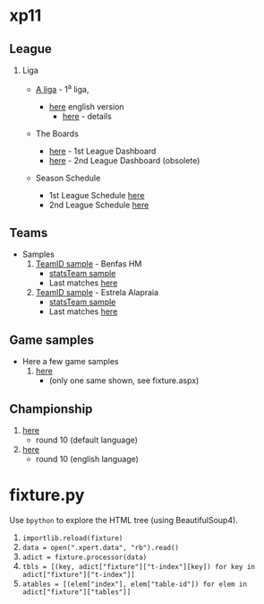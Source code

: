 # xp11

## League

1. Liga
   + [A liga](http://www.xperteleven.com/standings.aspx?Lid=411258&Sel=T&Lnr=1&dh=2) - 1<sup>a</sup> liga,
     * [here](https://xperteleven.com/standings.aspx?Lid=411258&Sel=T&Lnr=1&dh=2&plang=EN) english version
       + [here](http://www.xperteleven.com/leagueInfo.aspx?Lid=411258&dh=2) - details

   + The Boards
     * [here](http://www.xperteleven.com/standings.aspx?Lid=411258&Sel=T&Lnr=1&dh=2) - 1st League Dashboard
     * [here](http://www.xperteleven.com/standings.aspx?Lid=411258&Sel=T&Lnr=2&dh=2) - 2nd League Dashboard (obsolete)

   + Season Schedule
     * 1st League Schedule [here](http://www.xperteleven.com/fixture.aspx?Lid=411258&Lnr=1&dh=2&plang=EN)
     * 2nd League Schedule [here](http://www.xperteleven.com/fixture.aspx?Lid=411258&Lnr=2&dh=2&plang=EN)

## Teams

- Samples
  1. [TeamID sample](http://www.xperteleven.com/players.aspx?TeamID=1591357&Boost=0&dh=2) - Benfas HM
     * [statsTeam sample](http://www.xperteleven.com/statsTeam.aspx?Sel=M&TeamID=1591357&dh=2)
     * Last matches [here](http://www.xperteleven.com/games.aspx?Sel=O&TeamID=1591357&dh=2)
  1. [TeamID sample](http://www.xperteleven.com/players.aspx?TeamID=1591464&Boost=0&dh=2) - Estrela Alapraia
     * [statsTeam sample](http://www.xperteleven.com/statsTeam.aspx?Sel=M&TeamID=1591464&dh=2)
     * Last matches [here](http://www.xperteleven.com/games.aspx?Sel=O&TeamID=1591464&dh=2)

## Game samples

- Here a few game samples
  1.  [here](http://www.xperteleven.com/gameDetails.aspx?GameID=319069347&dh=2)
      - (only one same shown, see fixture.aspx)

## Championship
1. [here](https://xperteleven.com/showroom.aspx?Lid=411258&Lnr=1&dh=2&Omg=10&Cup=0)
   - round 10 (default language)
1. [here](https://xperteleven.com/showroom.aspx?Lid=411258&Lnr=1&dh=2&Omg=10&Cup=0&plang=EN)
   - round 10 (english language)

# fixture.py
Use `bpython` to explore the HTML tree (using BeautifulSoup4).
1. `importlib.reload(fixture)`
1. `data = open(".xpert.data", "rb").read()`
1. `adict = fixture.processor(data)`
1. `tbls = [(key, adict["fixture"]["t-index"][key]) for key in adict["fixture"]["t-index"]]`
1. `atables = [(elem["index"], elem["table-id"]) for elem in adict["fixture"]["tables"]]`
